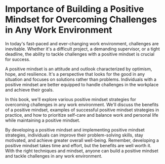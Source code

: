 Importance of Building a Positive Mindset for Overcoming Challenges in Any Work Environment
=========================================================================================================

In today's fast-paced and ever-changing work environment, challenges are inevitable. Whether it's a difficult project, a demanding supervisor, or a tight deadline, the ability to tackle challenges with a positive mindset is crucial for success.

A positive mindset is an attitude and outlook characterized by optimism, hope, and resilience. It's a perspective that looks for the good in any situation and focuses on solutions rather than problems. Individuals with a positive mindset are better equipped to handle challenges in the workplace and achieve their goals.

In this book, we'll explore various positive mindset strategies for overcoming challenges in any work environment. We'll discuss the benefits of a positive mindset, examples of successful positive mindset strategies in practice, and how to prioritize self-care and balance work and personal life while maintaining a positive mindset.

By developing a positive mindset and implementing positive mindset strategies, individuals can improve their problem-solving skills, stay motivated, and achieve greater overall well-being. Remember, developing a positive mindset takes time and effort, but the benefits are well worth it. With the right techniques and mindset, anyone can build a positive mindset and tackle challenges in any work environment.
